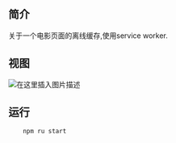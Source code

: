 
## 简介

关于一个电影页面的离线缓存,使用service worker.


## 视图
![在这里插入图片描述](https://img-blog.csdnimg.cn/20191002161647697.png?x-oss-process=image/watermark,type_ZmFuZ3poZW5naGVpdGk,shadow_10,text_aHR0cHM6Ly9ibG9nLmNzZG4ubmV0L3FxXzMwNjM4ODMx,size_16,color_FFFFFF,t_70)


## 运行
```
    npm ru start
```










